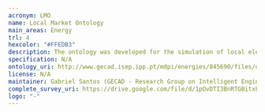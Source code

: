 ```yaml
--- 
acronym: LMO
name: Local Market Ontology
main_areas: Energy
trl: 4
hexcolor: "#FFEDB3"
description: The ontology was developed for the simulation of local electricity markets with complex offers. It imports and extends the Electricity Markets Ontology ([EMO](http://www.mascem.gecad.isep.ipp.pt/ontologies/)).
specification: N/A
ontology_uri: http://www.gecad.isep.ipp.pt/mdpi/energies/845690/files/onto/local-market.ttl
license: N/A
maintainer: Gabriel Santos (GECAD - Research Group on Intelligent Engineering and Computing for Advanced Innovation and Development)
complete_survey_uri: https://drive.google.com/file/d/1pOvDTI3BnRTGBitxLNpL4mKw6L2hl8cZ/view
logo: "-"
--- 
```

